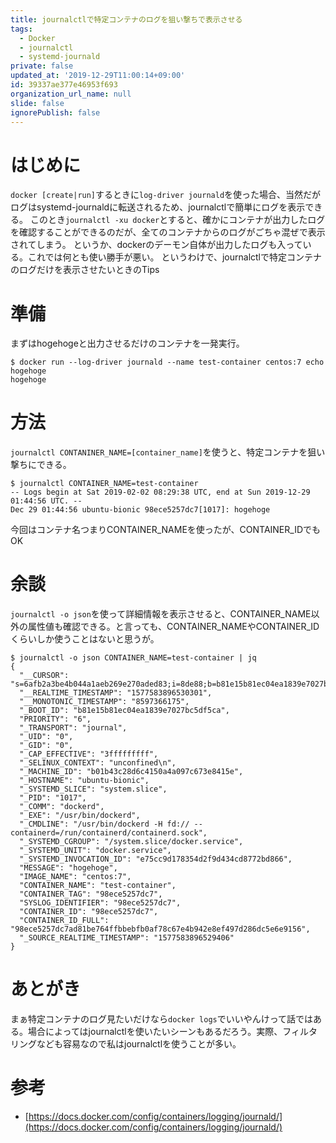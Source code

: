 ```yaml
---
title: journalctlで特定コンテナのログを狙い撃ちで表示させる
tags:
  - Docker
  - journalctl
  - systemd-journald
private: false
updated_at: '2019-12-29T11:00:14+09:00'
id: 39337ae377e46953f693
organization_url_name: null
slide: false
ignorePublish: false
---
```

# はじめに

`docker [create|run]`するときに`log-driver journald`を使った場合、当然だがログはsystemd-journaldに転送されるため、journalctlで簡単にログを表示できる。
このとき`journalctl -xu docker`とすると、確かにコンテナが出力したログを確認することができるのだが、全てのコンテナからのログがごちゃ混ぜで表示されてしまう。
というか、dockerのデーモン自体が出力したログも入っている。これでは何とも使い勝手が悪い。
というわけで、journalctlで特定コンテナのログだけを表示させたいときのTips



# 準備

まずはhogehogeと出力させるだけのコンテナを一発実行。

```console
$ docker run --log-driver journald --name test-container centos:7 echo hogehoge
hogehoge
```

# 方法

`journalctl CONTANINER_NAME=[container_name]`を使うと、特定コンテナを狙い撃ちにできる。

```console
$ journalctl CONTAINER_NAME=test-container
-- Logs begin at Sat 2019-02-02 08:29:38 UTC, end at Sun 2019-12-29 01:44:56 UTC. --
Dec 29 01:44:56 ubuntu-bionic 98ece5257dc7[1017]: hogehoge
```

今回はコンテナ名つまりCONTAINER_NAMEを使ったが、CONTAINER_IDでもOK

# 余談

`journalctl -o json`を使って詳細情報を表示させると、CONTAINER_NAME以外の属性値も確認できる。と言っても、CONTAINER_NAMEやCONTAINER_IDくらいしか使うことはないと思うが。

```console
$ journalctl -o json CONTAINER_NAME=test-container | jq 
{
  "__CURSOR": "s=6afb2a3be4b044a1aeb269e270aded83;i=8de88;b=b81e15b81ec04ea1839e7027bc5df5ca;m=20071659f;t=59acddfc18d7d;x=73e78ea64ae3ee63",
  "__REALTIME_TIMESTAMP": "1577583896530301",
  "__MONOTONIC_TIMESTAMP": "8597366175",
  "_BOOT_ID": "b81e15b81ec04ea1839e7027bc5df5ca",
  "PRIORITY": "6",
  "_TRANSPORT": "journal",
  "_UID": "0",
  "_GID": "0",
  "_CAP_EFFECTIVE": "3fffffffff",
  "_SELINUX_CONTEXT": "unconfined\n",
  "_MACHINE_ID": "b01b43c28d6c4150a4a097c673e8415e",
  "_HOSTNAME": "ubuntu-bionic",
  "_SYSTEMD_SLICE": "system.slice",
  "_PID": "1017",
  "_COMM": "dockerd",
  "_EXE": "/usr/bin/dockerd",
  "_CMDLINE": "/usr/bin/dockerd -H fd:// --containerd=/run/containerd/containerd.sock",
  "_SYSTEMD_CGROUP": "/system.slice/docker.service",
  "_SYSTEMD_UNIT": "docker.service",
  "_SYSTEMD_INVOCATION_ID": "e75cc9d178354d2f9d434cd8772bd866",
  "MESSAGE": "hogehoge",
  "IMAGE_NAME": "centos:7",
  "CONTAINER_NAME": "test-container",
  "CONTAINER_TAG": "98ece5257dc7",
  "SYSLOG_IDENTIFIER": "98ece5257dc7",
  "CONTAINER_ID": "98ece5257dc7",
  "CONTAINER_ID_FULL": "98ece5257dc7ad81be764ffbbebfb0af78c67e4b942e8ef497d286dc5e6e9156",
  "_SOURCE_REALTIME_TIMESTAMP": "1577583896529406"
}
```


# あとがき

まぁ特定コンテナのログ見たいだけなら`docker logs`でいいやんけって話ではある。場合によってはjournalctlを使いたいシーンもあるだろう。実際、フィルタリングなども容易なので私はjournalctlを使うことが多い。

# 参考

* [https://docs.docker.com/config/containers/logging/journald/](https://docs.docker.com/config/containers/logging/journald/)
